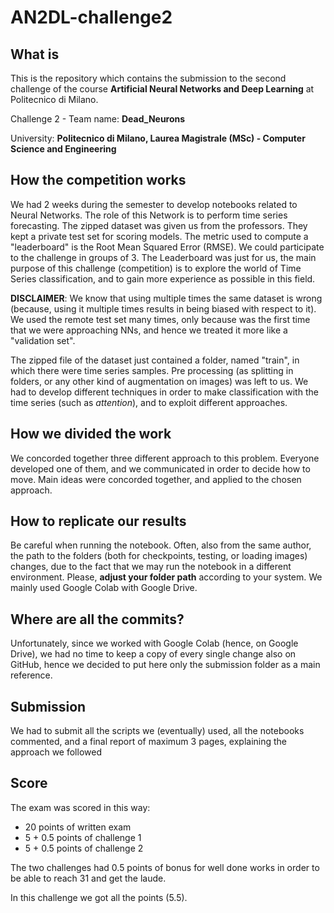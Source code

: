 # AN2DL-challenge2

## What is
This is the repository which contains the submission to the second challenge of the course **Artificial Neural Networks and Deep Learning** at Politecnico di Milano.

Challenge 2 - Team name: **Dead_Neurons**

University: **Politecnico di Milano, Laurea Magistrale (MSc) - Computer Science and Engineering**

## How the competition works
We had 2 weeks during the semester to develop notebooks related to Neural Networks. The role of this Network is to perform time series forecasting. The zipped dataset was given us from the professors. They kept a private test set for scoring models. The metric used to compute a "leaderboard" is the Root Mean Squared Error (RMSE). We could participate to the challenge in groups of 3.
The Leaderboard was just for us, the main purpose of this challenge (competition) is to explore the world of Time Series classification, and to gain more experience as possible in this field.

**DISCLAIMER**: We know that using multiple times the same dataset is wrong (because, using it multiple times results in being biased with respect to it). We used the remote test set many times, only because was the first time that we were approaching NNs, and hence we treated it more like a "validation set".

The zipped file of the dataset just contained a folder, named "train", in which there were time series samples. Pre processing (as splitting in folders, or any other kind of augmentation on images) was left to us. We had to develop different techniques in order to make classification with the time series (such as *attention*), and to exploit different approaches.

## How we divided the work
We concorded together three different approach to this problem. Everyone developed one of them, and we communicated in order to decide how to move. Main ideas were concorded together, and applied to the chosen approach.

## How to replicate our results
Be careful when running the notebook. Often, also from the same author, the path to the folders (both for checkpoints, testing, or loading images) changes, due to the fact that we may run the notebook in a different environment. Please, **adjust your folder path** according to your system. We mainly used Google Colab with Google Drive.

## Where are all the commits?
Unfortunately, since we worked with Google Colab (hence, on Google Drive), we had no time to keep a copy of every single change also on GitHub, hence we decided to put here only the submission folder as a main reference.

## Submission
We had to submit all the scripts we (eventually) used, all the notebooks commented, and a final report of maximum 3 pages, explaining the approach we followed

## Score
The exam was scored in this way:
- 20 points of written exam
- 5 + 0.5 points of challenge 1
- 5 + 0.5 points of challenge 2

The two challenges had 0.5 points of bonus for well done works in order to be able to reach 31 and get the laude.

In this challenge we got all the points (5.5).
